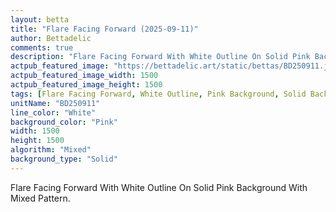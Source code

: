 ```yaml
---
layout: betta
title: "Flare Facing Forward (2025-09-11)"
author: Bettadelic
comments: true
description: "Flare Facing Forward With White Outline On Solid Pink Background With Mixed Pattern."
actpub_featured_image: "https://bettadelic.art/static/bettas/BD250911.jpg"
actpub_featured_image_width: 1500
actpub_featured_image_height: 1500
tags: [Flare Facing Forward, White Outline, Pink Background, Solid Background Pattern, Mixed Pattern, September 2025]
unitName: "BD250911"
line_color: "White"
background_color: "Pink"
width: 1500
height: 1500
algorithm: "Mixed"
background_type: "Solid"
---
```


Flare Facing Forward With White Outline On Solid Pink Background With Mixed Pattern.
